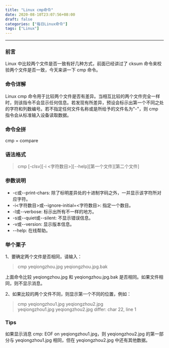 ```yaml
---
title: "Linux cmp命令"
date: 2020-08-10T23:07:56+08:00
draft: false
categories: ["每日Linux命令"]
tags: ["Linux"]
---
```


---

### 前言

Linux 中比较两个文件是否一致有好几种方式，前面已经讲过了 cksum 命令来校验两个文件是否一致，今天来讲一下 cmp 命令。

### 命令详解

Linux cmp 命令用于比较两个文件是否有差异。当相互比较的两个文件完全一样时，则该指令不会显示任何信息。若发现有所差异，预设会标示出第一个不同之处的字符和列数编号。若不指定任何文件名称或是所给予的文件名为"-"，则 cmp 指令会从标准输入设备读取数据。

### 命令全拼

cmp = compare

### 语法格式

> cmp [-clsv][-i <字符数目>][--help][第一个文件][第二个文件]

### 参数说明

- -c或--print-chars: 除了标明差异处的十进制字码之外，一并显示该字符所对应字符。
- -i<字符数目>或--ignore-initial=<字符数目>: 指定一个数目。
- -l或--verbose: 标示出所有不一样的地方。
- -s或--quiet或--silent: 不显示错误信息。
- -v或--version: 显示版本信息。
- --help: 在线帮助。

### 举个栗子

1、要确定两个文件是否相同，请输入：

> cmp yeqiongzhou.jpg yeqiongzhou.jpg.bak

上面命令比较 yeqiongzhou.jpg 和 yeqiongzhou.jpg.bak 是否相同。如果文件相同，则不显示消息。

2、如果比较的两个文件不同，则显示第一个不同的位置，例如：

> cmp yeqiongzhou1.jpg yeqiongzhou2.jpg  
> yeqiongzhou1.jpg yeqiongzhou2.jpg differ: char 22, line 1

### Tips

如果显示消息 cmp: EOF on yeqiongzhou1.jpg，则 yeqiongzhou2.jpg 的第一部分与 yeqiongzhou1.jpg 相同，但在 yeqiongzhou2.jpg 中还有其他数据。
